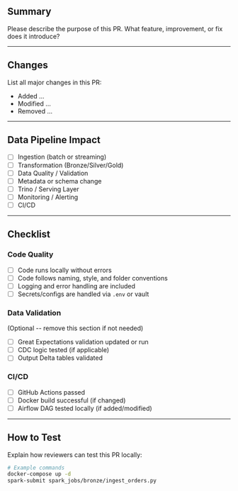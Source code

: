 ## Summary

Please describe the purpose of this PR. What feature, improvement, or fix does it introduce?

---

## Changes

List all major changes in this PR:

- Added ...
- Modified ...
- Removed ...

---

## Data Pipeline Impact

- [ ] Ingestion (batch or streaming)
- [ ] Transformation (Bronze/Silver/Gold)
- [ ] Data Quality / Validation
- [ ] Metadata or schema change
- [ ] Trino / Serving Layer
- [ ] Monitoring / Alerting
- [ ] CI/CD

---

## Checklist

### Code Quality
- [ ] Code runs locally without errors
- [ ] Code follows naming, style, and folder conventions
- [ ] Logging and error handling are included
- [ ] Secrets/configs are handled via `.env` or vault

### Data Validation

(Optional -- remove this section if not needed)

- [ ] Great Expectations validation updated or run
- [ ] CDC logic tested (if applicable)
- [ ] Output Delta tables validated

### CI/CD
- [ ] GitHub Actions passed
- [ ] Docker build successful (if changed)
- [ ] Airflow DAG tested locally (if added/modified)

---

## How to Test

Explain how reviewers can test this PR locally:

```bash
# Example commands
docker-compose up -d
spark-submit spark_jobs/bronze/ingest_orders.py
